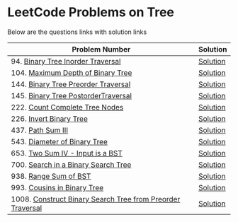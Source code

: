 # LeetCode Problems on Tree
Below are the questions links with solution links


|Problem Number|Solution|
|--------------|--------|
|94. [Binary Tree Inorder Traversal](https://leetcode.com/problems/binary-tree-inorder-traversal)|[Solution](https://github.com/HarshOza36/LeetCode_Problems/blob/main/Tree/P94%20-%20binaryTreeInorderTraversal.py)|
|104. [Maximum Depth of Binary Tree](https://leetcode.com/problems/maximum-depth-of-binary-tree)|[Solution](https://github.com/HarshOza36/LeetCode_Problems/blob/main/Tree/P104%20-%20maxDepthofBinaryTree.py)|
|144. [Binary Tree Preorder Traversal](https://leetcode.com/problems/binary-tree-preorder-traversal)|[Solution](https://github.com/HarshOza36/LeetCode_Problems/blob/main/Tree/P144%20-%20binaryTreePreorderTraversal.py)|
|145. [Binary Tree PostorderTraversal](https://leetcode.com/problems/binary-tree-postorder-traversal)|[Solution](https://github.com/HarshOza36/LeetCode_Problems/blob/main/Tree/P145%20-%20binaryTreePostorderTraversal.py)|
|222. [Count Complete Tree Nodes](https://leetcode.com/problems/count-complete-tree-nodes/)|[Solution](https://github.com/HarshOza36/LeetCode_Problems/blob/main/Tree/P222%20-%20countCompleteTreeNodes.py)|
|226. [Invert Binary Tree](https://leetcode.com/problems/invert-binary-tree/)|[Solution](https://github.com/HarshOza36/LeetCode_Problems/blob/main/Tree/P226%20-%20invertBinaryTree.py)|
|437. [Path Sum III](https://leetcode.com/problems/path-sum-iii/)|[Solution](https://github.com/HarshOza36/LeetCode_Problems/blob/main/Tree/P437%20-%20pathSum_III.py)|
|543. [Diameter of Binary Tree](https://leetcode.com/problems/diameter-of-binary-tree)|[Solution](https://github.com/HarshOza36/LeetCode_Problems/blob/main/Tree/P543%20-%20diameterOfBinaryTree.py)|
|653. [Two Sum IV - Input is a BST](https://leetcode.com/problems/two-sum-iv-input-is-a-bst)|[Solution](https://github.com/HarshOza36/LeetCode_Problems/blob/main/Tree/P653%20-%20TwoSumIV_InputIsBST.py)|
|700. [Search in a Binary Search Tree](https://leetcode.com/problems/search-in-a-binary-search-tree/)|[Solution](https://github.com/HarshOza36/LeetCode_Problems/blob/main/Tree/P700%20-%20SearchInBST.py)|
|938. [Range Sum of BST](https://leetcode.com/problems/range-sum-of-bst)|[Solution](https://github.com/HarshOza36/LeetCode_Problems/blob/main/Tree/P938%20-%20rangeSumOfBST.py)|
|993. [Cousins in Binary Tree](https://leetcode.com/problems/cousins-in-binary-tree/)|[Solution](https://github.com/HarshOza36/LeetCode_Problems/blob/main/Tree/P993%20-%20cousinsInBinaryTree.py)|
|1008. [Construct Binary Search Tree from Preorder Traversal](https://leetcode.com/problems/construct-binary-search-tree-from-preorder-traversal/)|[Solution](https://github.com/HarshOza36/LeetCode_Problems/blob/main/Tree/P1008%20-%20constructBinarySearchTreeFromPreorderTraversal.py)|
